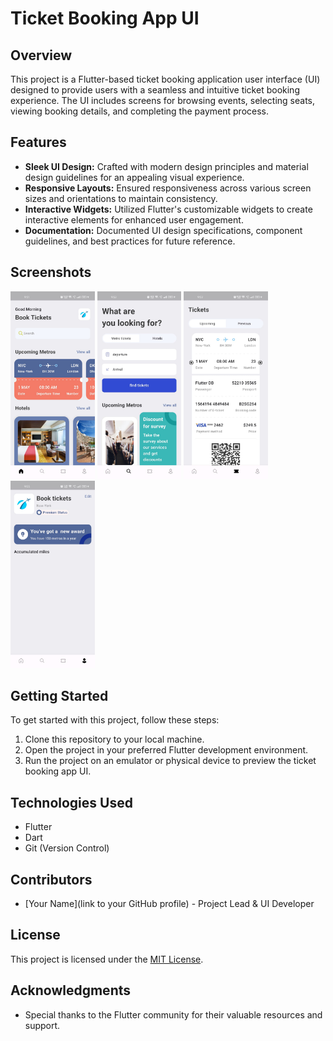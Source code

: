 # Ticket Booking App UI

## Overview
This project is a Flutter-based ticket booking application user interface (UI) designed to provide users with a seamless and intuitive ticket booking experience. The UI includes screens for browsing events, selecting seats, viewing booking details, and completing the payment process.

## Features
- **Sleek UI Design:** Crafted with modern design principles and material design guidelines for an appealing visual experience.
- **Responsive Layouts:** Ensured responsiveness across various screen sizes and orientations to maintain consistency.
- **Interactive Widgets:** Utilized Flutter's customizable widgets to create interactive elements for enhanced user engagement.
- **Documentation:** Documented UI design specifications, component guidelines, and best practices for future reference.

## Screenshots
<!-- Add screenshots of your UI here -->
<img src="screenshots/homescreen.jpg" alt="homescreen" height="300">
<img src="screenshots/seachscreen.jpg" alt="seachscreen" height="300">
<img src="screenshots/ticketscreen.jpg" alt="ticketscreen" height="300">
<img src="screenshots/profilescreen.jpg" alt="profilescreen" height="300">


<!-- Add more screenshots as needed -->


## Getting Started
To get started with this project, follow these steps:
1. Clone this repository to your local machine.
2. Open the project in your preferred Flutter development environment.
3. Run the project on an emulator or physical device to preview the ticket booking app UI.

## Technologies Used
- Flutter
- Dart
- Git (Version Control)

## Contributors
- [Your Name](link to your GitHub profile) - Project Lead & UI Developer

## License
This project is licensed under the [MIT License](/path/to/LICENSE).

## Acknowledgments
- Special thanks to the Flutter community for their valuable resources and support.
